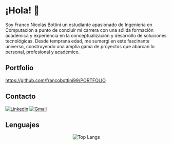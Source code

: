 # ¡Hola! 👋

Soy Franco Nicolás Bottini un estudiante apasionado de Ingeniería en Computación a punto de concluir mi carrera con una sólida formación académica y experiencia en la conceptualización y desarrollo de soluciones tecnológicas. Desde temprana edad, me sumergí en este fascinante universo, construyendo una amplia gama de proyectos que abarcan lo personal, profesional y académico.

## Portfolio

https://github.com/francobottini99/PORTFOLIO

## Contacto

[![Linkedin](https://img.shields.io/badge/-LinkedIn-blue?style=flat&logo=Linkedin&logoColor=white)](https://www.linkedin.com/in/franco-bottini-b727b2261)
[![Gmail](https://img.shields.io/badge/-Gmail-c14438?style=flat&logo=Gmail&logoColor=white)](mailto:bottinifranco99@gmail.com)

## Lenguajes

<p align="center">
  <img src="https://github-readme-stats.vercel.app/api/top-langs/?username=francobottini99&langs_count=10&hide=JavaScript,SystemVerilog,CMake,Makefile&theme=dark&layout=compact" alt="Top Langs">
</p>
